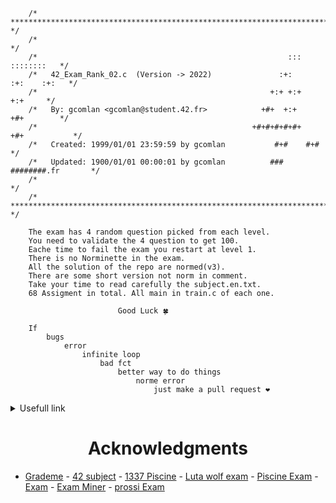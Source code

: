 ```
	/* ************************************************************************** */
	/*                                                                            */
	/*                                                        :::      ::::::::   */
	/*   42_Exam_Rank_02.c  (Version -> 2022)               :+:      :+:    :+:   */
	/*                                                    +:+ +:+         +:+     */
	/*   By: gcomlan <gcomlan@student.42.fr>            +#+  +:+       +#+        */
	/*                                                +#+#+#+#+#+   +#+           */
	/*   Created: 1999/01/01 23:59:59 by gcomlan           #+#    #+#             */
	/*   Updated: 1900/01/01 00:00:01 by gcomlan          ###   ########.fr       */
	/*                                                                            */
	/* ************************************************************************** */

	The exam has 4 random question picked from each level.
	You need to validate the 4 question to get 100.
	Eache time to fail the exam you restart at level 1.
	There is no Norminette in the exam.
	All the solution of the repo are normed(v3).
	There are some short version not norm in comment.
	Take your time to read carefully the subject.en.txt.
	68 Assigment in total. All main in train.c of each one.

						Good Luck 🍀

	If
		bugs
			error
				infinite loop
					bad fct
						better way to do things
							norme error
								just make a pull request ❤️
```

<details>
<summary>Usefull link</summary>
https://github.com/JCluzet/42_GradeMe

https://github.com/Binary-Hackers/42_Subjects

https://github.com/48d31kh413k/1337-Piscine-42

https://github.com/luta-wolf/42-examrank

https://github.com/barimehdi77/42-piscine-exam

https://github.com/jraleman/42.Exam-C

https://github.com/fwuensche/42-exam-miner

https://github.com/pasqualerossi/42-School-Exam-Rank-02
</details>


<h1 align="center"> Acknowledgments </h1>

* [Grademe](https://github.com/JCluzet/42_GradeMe) - [42 subject](https://github.com/Binary-Hackers/42_Subjects) - [1337 Piscine](https://github.com/48d31kh413k/1337-Piscine-42) - [Luta wolf exam](https://github.com/luta-wolf/42-examrank) - [Piscine Exam](https://github.com/barimehdi77/42-piscine-exam) - [Exam](https://github.com/jraleman/42.Exam-C) - [Exam Miner](https://github.com/fwuensche/42-exam-miner) - [prossi Exam](https://github.com/pasqualerossi/42-School-Exam-Rank-02)
